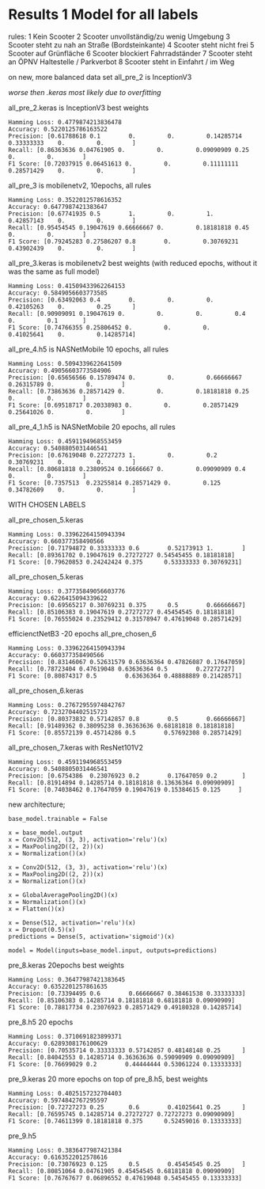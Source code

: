 # Results 1 Model for all labels

rules:
          1  Kein Scooter
          2  Scooter unvollständig/zu wenig Umgebung
          3  Scooter steht zu nah an Straße (Bordsteinkante)
          4  Scooter steht nicht frei
          5  Scooter auf Grünfläche
          6  Scooter blockiert Fahrradständer
          7  Scooter steht an ÖPNV Haltestelle / Parkverbot
          8  Scooter steht in Einfahrt / im Weg

on new, more balanced data set
all_pre_2 is InceptionV3

*worse then .keras most likely due to overfitting*

all_pre_2.keras is InceptionV3 best weights

    Hamming Loss: 0.4779874213836478
    Accuracy: 0.5220125786163522
    Precision: [0.61788618 0.1        0.         0.         0.14285714 0.33333333    0.         0.        ]
    Recall: [0.86363636 0.04761905 0.         0.         0.09090909 0.25    0.         0.        ]
    F1 Score: [0.72037915 0.06451613 0.         0.         0.11111111 0.28571429    0.         0.        ]
    

all_pre_3 is mobilenetv2, 10epochs, all rules

    Hamming Loss: 0.3522012578616352
    Accuracy: 0.6477987421383647
    Precision: [0.67741935 0.5        1.         0.         1.         0.42857143    0.         0.        ]
    Recall: [0.95454545 0.19047619 0.66666667 0.         0.18181818 0.45    0.         0.        ]
    F1 Score: [0.79245283 0.27586207 0.8        0.         0.30769231 0.43902439    0.         0.        ]

all_pre_3.keras is mobilenetv2 best weights (with reduced epochs, without it was the same as full model)

    Hamming Loss: 0.41509433962264153
    Accuracy: 0.5849056603773585
    Precision: [0.63492063 0.4        0.         0.         0.         0.42105263    0.         0.25      ]
    Recall: [0.90909091 0.19047619 0.         0.         0.         0.4    0.         0.1       ]
    F1 Score: [0.74766355 0.25806452 0.         0.         0.         0.41025641    0.         0.14285714]



all_pre_4.h5 is NASNetMobile 10 epochs, all rules

    Hamming Loss: 0.5094339622641509
    Accuracy: 0.49056603773584906
    Precision: [0.65656566 0.15789474 0.         0.         0.66666667 0.26315789 0.         0.        ]
    Recall: [0.73863636 0.28571429 0.         0.         0.18181818 0.25 0.         0.        ]
    F1 Score: [0.69518717 0.20338983 0.         0.         0.28571429 0.25641026 0.         0.        ]


all_pre_4_1.h5 is NASNetMobile 20 epochs, all rules

    Hamming Loss: 0.4591194968553459
    Accuracy: 0.5408805031446541
    Precision: [0.67619048 0.22727273 1.         0.         0.2        0.30769231    0.         0.        ]
    Recall: [0.80681818 0.23809524 0.16666667 0.         0.09090909 0.4    0.         0.        ]
    F1 Score: [0.7357513  0.23255814 0.28571429 0.         0.125      0.34782609    0.         0.        ]


WITH CHOSEN LABELS

all_pre_chosen_5.keras

    Hamming Loss: 0.33962264150943394
    Accuracy: 0.660377358490566
    Precision: [0.71794872 0.33333333 0.6        0.52173913 1.        ]
    Recall: [0.89361702 0.19047619 0.27272727 0.54545455 0.18181818]
    F1 Score: [0.79620853 0.24242424 0.375      0.53333333 0.30769231]

  
all_pre_chosen_5.keras

    Hamming Loss: 0.37735849056603776
    Accuracy: 0.6226415094339622
    Precision: [0.69565217 0.30769231 0.375      0.5        0.66666667]
    Recall: [0.85106383 0.19047619 0.27272727 0.45454545 0.18181818]
    F1 Score: [0.76555024 0.23529412 0.31578947 0.47619048 0.28571429]


efficienctNetB3 -20 epochs
all_pre_chosen_6

    Hamming Loss: 0.33962264150943394
    Accuracy: 0.660377358490566
    Precision: [0.83146067 0.52631579 0.63636364 0.47826087 0.17647059]
    Recall: [0.78723404 0.47619048 0.63636364 0.5        0.27272727]
    F1 Score: [0.80874317 0.5        0.63636364 0.48888889 0.21428571]

all_pre_chosen_6.keras

    Hamming Loss: 0.27672955974842767
    Accuracy: 0.7232704402515723
    Precision: [0.80373832 0.57142857 0.8        0.5        0.66666667]
    Recall: [0.91489362 0.38095238 0.36363636 0.68181818 0.18181818]
    F1 Score: [0.85572139 0.45714286 0.5        0.57692308 0.28571429]

all_pre_chosen_7.keras with ResNet101V2

    Hamming Loss: 0.4591194968553459
    Accuracy: 0.5408805031446541
    Precision: [0.6754386  0.23076923 0.2        0.17647059 0.2       ]
    Recall: [0.81914894 0.14285714 0.18181818 0.13636364 0.09090909]
    F1 Score: [0.74038462 0.17647059 0.19047619 0.15384615 0.125     ]



new architecture;
```
base_model.trainable = False

x = base_model.output
x = Conv2D(512, (3, 3), activation='relu')(x)
x = MaxPooling2D((2, 2))(x)
x = Normalization()(x)

x = Conv2D(512, (3, 3), activation='relu')(x)
x = MaxPooling2D((2, 2))(x)
x = Normalization()(x)

x = GlobalAveragePooling2D()(x)
x = Normalization()(x)
x = Flatten()(x)

x = Dense(512, activation='relu')(x)
x = Dropout(0.5)(x)
predictions = Dense(5, activation='sigmoid')(x)

model = Model(inputs=base_model.input, outputs=predictions)

``` 

pre_8.keras 20epochs best weights

    Hamming Loss: 0.36477987421383645
    Accuracy: 0.6352201257861635
    Precision: [0.73394495 0.6        0.66666667 0.38461538 0.33333333]
    Recall: [0.85106383 0.14285714 0.18181818 0.68181818 0.09090909]
    F1 Score: [0.78817734 0.23076923 0.28571429 0.49180328 0.14285714]


pre_8.h5 20 epochs

    Hamming Loss: 0.3710691823899371
    Accuracy: 0.6289308176100629
    Precision: [0.70535714 0.33333333 0.57142857 0.48148148 0.25      ]
    Recall: [0.84042553 0.14285714 0.36363636 0.59090909 0.09090909]
    F1 Score: [0.76699029 0.2        0.44444444 0.53061224 0.13333333]

pre_9.keras 20 more epochs on top of pre_8.h5, best weights

    Hamming Loss: 0.4025157232704403
    Accuracy: 0.5974842767295597
    Precision: [0.72727273 0.25       0.6        0.41025641 0.25      ]
    Recall: [0.76595745 0.14285714 0.27272727 0.72727273 0.09090909]
    F1 Score: [0.74611399 0.18181818 0.375      0.52459016 0.13333333]

pre_9.h5 

    Hamming Loss: 0.3836477987421384
    Accuracy: 0.6163522012578616
    Precision: [0.73076923 0.125      0.5        0.45454545 0.25      ]
    Recall: [0.80851064 0.04761905 0.45454545 0.68181818 0.09090909]
    F1 Score: [0.76767677 0.06896552 0.47619048 0.54545455 0.13333333]